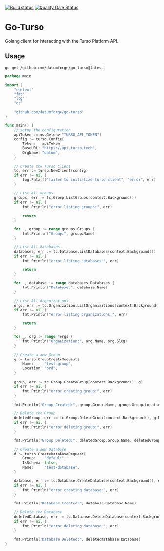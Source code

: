 [![Build status](https://badge.buildkite.com/98081178d65983e047299f1eaabeaf336cefc5db496500332c.svg)](https://buildkite.com/datum/go-turso)
[![Quality Gate Status](https://sonarcloud.io/api/project_badges/measure?project=datumforge_go-turso&metric=alert_status)](https://sonarcloud.io/summary/new_code?id=datumforge_go-turso)

# Go-Turso

Golang client for interacting with the Turso Platform API. 

## Usage

```
go get /github.com/datumforge/go-turso@latest
```

```go
package main

import (
	"context"
	"fmt"
	"log"
	"os"

	"github.com/datumforge/go-turso"
)

func main() {
	// setup the configuration
	apiToken := os.Getenv("TURSO_API_TOKEN")
	config := turso.Config{
		Token:   apiToken,
		BaseURL: "https://api.turso.tech",
		OrgName: "datum",
	}

	// create the Turso Client
	tc, err := turso.NewClient(config)
	if err != nil {
		log.Fatalf("failed to initialize turso client", "error", err)
	}

	// List All Groups
	groups, err := tc.Group.ListGroups(context.Background())
	if err != nil {
		fmt.Println("error listing groups:", err)

		return
	}

	for _, group := range groups.Groups {
		fmt.Println("Group:", group.Name)
	}

	// List All Databases
	databases, err := tc.Database.ListDatabases(context.Background())
	if err != nil {
		fmt.Println("error listing databases:", err)

		return
	}

	for _, database := range databases.Databases {
		fmt.Println("Database:", database.Name)
	}

	// List All Organizations
	orgs, err := tc.Organization.ListOrganizations(context.Background())
	if err != nil {
		fmt.Println("error listing organizations:", err)

		return
	}

	for _, org := range *orgs {
		fmt.Println("Organization:", org.Name, org.Slug)
	}

	// Create a new Group
	g := turso.GroupCreateRequest{
		Name:     "test-group",
		Location: "ord",
	}
    
	group, err := tc.Group.CreateGroup(context.Background(), g)
	if err != nil {
		fmt.Println("error creating group:", err)
	}

	fmt.Println("Group Created:", group.Group.Name, group.Group.Locations)

	// Delete the Group
	deletedGroup, err := tc.Group.DeleteGroup(context.Background(), g.Name)
	if err != nil {
		fmt.Println("error deleting group:", err)
	}

	fmt.Println("Group Deleted:", deletedGroup.Group.Name, deletedGroup.Group.Locations)

	// Create a new Database
	d := turso.CreateDatabaseRequest{
		Group:    "default",
		IsSchema: false,
		Name:     "test-database",
	}

	database, err := tc.Database.CreateDatabase(context.Background(), d)
	if err != nil {
		fmt.Println("error creating database:", err)
	}

	fmt.Println("Database Created:", database.Database.Name)

	// Delete the Database
	deletedDatabase, err := tc.Database.DeleteDatabase(context.Background(), d.Name)
	if err != nil {
		fmt.Println("error deleting database:", err)
	}

	fmt.Println("Database Deleted:", deletedDatabase.Database)
}
```